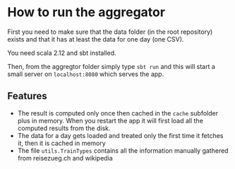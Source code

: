 # How to run the aggregator

First you need to make sure that the data folder (in the root repository) exists and that it has at least the data for one day (one CSV).

You need scala 2.12 and sbt installed.

Then, from the aggregtor folder simply type `sbt run` and this will start a small server on `localhost:8080` which serves the app.

## Features
* The result is computed only once then cached in the `cache` subfolder plus in memory. When you restart the app it will first load all the computed results from the disk.
* The data for a day gets loaded and treated only the first time it fetches it, then it is cached in memory
* The file `utils.TrainTypes` contains all the information manually gathered from reisezueg.ch and wikipedia  
